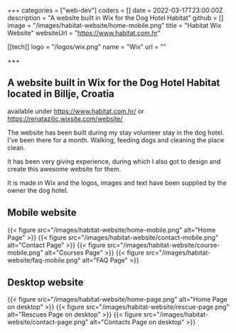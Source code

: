 +++
categories = ["web-dev"]
coders = []
date = 2022-03-17T23:00:00Z
description = "A website built in Wix for the Dog Hotel Habitat"
github = []
image = "/images/habitat-website/home-mobile.png"
title = "Habitat Wix Website"
websiteUrl = "https://www.habitat.com.hr"

[[tech]]
logo = "/logos/wix.png"
name = "Wix"
url = ""

+++


## A website built in Wix for the Dog Hotel Habitat located in Billje, Croatia
    
available under https://www.habitat.com.hr/ or https://renatazilic.wixsite.com/website/

The website has been built during my stay volunteer stay in the dog hotel. I've been there for a month. Walking, feeding dogs and cleaning the place clean.

It has been very giving experience, during which I also got to design and create this awesome website for them.

It is made in Wix and the logos, images and text have been supplied by the owner the dog hotel.

## Mobile website

{{< figure src="/images/habitat-website/home-mobile.png" alt="Home Page" >}}
{{< figure src="/images/habitat-website/contact-mobile.png" alt="Contact Page" >}}
{{< figure src="/images/habitat-website/course-mobile.png" alt="Courses Page" >}}
{{< figure src="/images/habitat-website/faq-mobile.png" alt="FAQ Page" >}}

## Desktop website

{{< figure src="/images/habitat-website/home-page.png" alt="Home Page on desktop" >}}
{{< figure src="/images/habitat-website/rescue-page.png" alt="Rescues Page on desktop" >}}
{{< figure src="/images/habitat-website/contact-page.png" alt="Contacts Page on desktop" >}}





